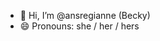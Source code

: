 - 👋 Hi, I’m @ansregianne (Becky)
- 😄 Pronouns: she / her / hers

<!---
ansregianne/ansregianne is a ✨ special ✨ repository because its `README.md` (this file) appears on your GitHub profile.
You can click the Preview link to take a look at your changes.
--->
